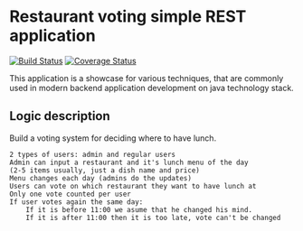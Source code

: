 # Restaurant voting simple REST application

[![Build Status](https://travis-ci.org/t-izbassar/topjava-graduation.svg?branch=master)](https://travis-ci.org/t-izbassar/topjava-graduation)
[![Coverage Status](https://codecov.io/gh/t-izbassar/topjava-graduation/branch/master/graph/badge.svg)](https://codecov.io/gh/t-izbassar/topjava-graduation)

This application is a showcase for various
techniques, that are commonly used in modern
backend application development on java
technology stack.

## Logic description

Build a voting system for deciding where to have lunch.

    2 types of users: admin and regular users
    Admin can input a restaurant and it's lunch menu of the day 
    (2-5 items usually, just a dish name and price)
    Menu changes each day (admins do the updates)
    Users can vote on which restaurant they want to have lunch at
    Only one vote counted per user
    If user votes again the same day:
        If it is before 11:00 we asume that he changed his mind.
        If it is after 11:00 then it is too late, vote can't be changed
